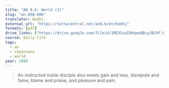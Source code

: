 ```yaml
---
title: "AN 8.6: World (2)"
slug: "an.008.006"
translator: bodhi
external_url: "https://suttacentral.net/an8.6/en/bodhi"
formats: [pdf]
drive_links: ["https://drive.google.com/file/d/1MD3SvaIUKqew8BzyJBJ9f-R9pD8bsIkr"]
course: daily-life
tags:
  - an
  - vipassana
  - world
year: 2000
---
```


> An instructed noble disciple also meets gain and loss, disrepute and fame, blame and praise, and pleasure and pain.
